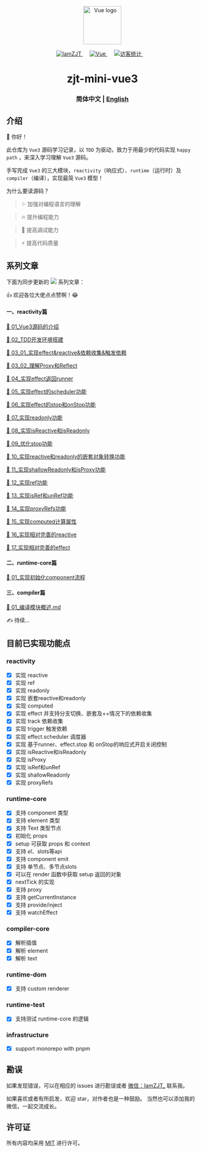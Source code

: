 <p align="center">
  <a href="https://github.com/vuejs/core">
    <img width="100" src="https://vuejs.org/images/logo.png" alt="Vue logo" />
  </a>
</p>

<p align="center">
  <a href="https://github.com/iamzjt-front-end">
    <img src="https://img.shields.io/badge/Github-iamzjt--front--end-blue" alt="IamZJT" />
  </a>&emsp;
  <a href="https://github.com/vuejs/core">
    <img src="https://img.shields.io/badge/-Vue.js-%232c3e50?style=flat-square&logo=vuedotjs" alt="Vue">
  </a>&emsp;
  <a href="https://github.com/iamzjt-front-end">
    <img src="https://komarev.com/ghpvc/?username=iamzjt-front-end&label=++访客统计++&color=lightgrey" alt="访客统计" />
  </a>&emsp;
</p>

<h1 align="center">
  zjt-mini-vue3
</h1>

<h3 align="center">
  简体中文 | <a href='./README_EN.md'>English</a>
</h3>


## 介绍

🙋 你好！

此仓库为 `Vue3` 源码学习记录，以 `TDD` 为驱动，致力于用最少的代码实现 `happy path` ，来深入学习理解 `Vue3` 源码。
 
手写完成 `Vue3` 的三大模块，`reactivity`（响应式）、`runtime`（运行时）及`compiler`（编译），实现最简 `Vue3` 模型！

为什么要读源码？

> ✨ 加强对编程语言的理解

> 🔥 提升编程能力

> 🚀 提高调试能力

> ⚡️ 提高代码质量


## 系列文章

下面为同步更新的 <a href="https://juejin.cn/column/7168612212133593095"><img src="https://img.shields.io/badge/juejin-掘金专栏-487DF8"></a> 系列文章：

👍 欢迎各位大佬点点赞啊！😂

#### 一、reactivity篇

[📑 01_Vue3源码的介绍](https://juejin.cn/post/7168664872547254285)

[📑 02_TDD开发环境搭建](https://juejin.cn/post/7169351734051995678)

[📑 03_01_实现effect&reactive&依赖收集&触发依赖](https://juejin.cn/post/7170480677614256158)

[📑 03_02_理解Proxy和Reflect](https://juejin.cn/post/7171655019425431583)

[📑 04_实现effect返回runner](https://juejin.cn/post/7172683900282634254)

[📑 05_实现effect的scheduler功能](https://juejin.cn/post/7173498493334454285)

[📑 06_实现effect的stop和onStop功能](https://juejin.cn/post/7174161779264585741)

[📑 07_实现readonly功能](https://juejin.cn/post/7175279305327378490)

[📑 08_实现isReactive和isReadonly](https://juejin.cn/post/7176086344815837242)

[📑 09_优化stop功能](https://juejin.cn/post/7179866542857781285)

[📑 10_实现reactive和readonly的嵌套对象转换功能](https://juejin.cn/post/7179867852877332517)

[📑 11_实现shallowReadonly和isProxy功能](https://juejin.cn/post/7180887790899920956)

[📑 12_实现ref功能](https://juejin.cn/post/7181710097863671864)

[📑 13_实现isRef和unRef功能](https://juejin.cn/post/7182379390183931960)

[📑 14_实现proxyRefs功能](https://juejin.cn/post/7185443608827265061)

[📑 15_实现computed计算属性](https://juejin.cn/post/7189847454152392760)

[📑 16_实现相对完善的reactive](https://juejin.cn/post/7194275202212036667)

[📑 17_实现相对完善的effect](https://juejin.cn/post/7196690584286462008)


#### 二、runtime-core篇

[📃 01_实现初始化component流程]()


#### 三、compiler篇

[📰 01_编译模块概述.md]()

✍️ 待续... 


## 目前已实现功能点

### reactivity

- [x] 实现 reactive
- [x] 实现 ref
- [x] 实现 readonly
- [x] 实现 嵌套reactive和readonly
- [x] 实现 computed
- [x] 实现 effect 并支持分支切换、嵌套及++情况下的依赖收集
- [x] 实现 track 依赖收集
- [x] 实现 trigger 触发依赖
- [x] 实现 effect.scheduler 调度器
- [x] 实现 基于runner、effect.stop 和 onStop的响应式开启关闭控制
- [x] 实现 isReactive和isReadonly
- [x] 实现 isProxy
- [x] 实现 isRef和unRef
- [x] 实现 shallowReadonly
- [x] 实现 proxyRefs

### runtime-core

- [x] 支持 component 类型
- [x] 支持 element 类型
- [x] 支持 Text 类型节点
- [x] 初始化 props
- [x] setup 可获取 props 和 context
- [x] 支持 $el、$slots等api
- [x] 支持 component emit
- [x] 支持 单节点、多节点slots
- [x] 可以在 render 函数中获取 setup 返回的对象
- [x] nextTick 的实现
- [x] 支持 proxy
- [x] 支持 getCurrentInstance
- [x] 支持 provide/inject
- [x] 支持 watchEffect

### compiler-core
- [x] 解析插值
- [x] 解析 element
- [x] 解析 text

### runtime-dom
- [x] 支持 custom renderer 

### runtime-test
- [x] 支持测试 runtime-core 的逻辑

### infrastructure
- [x] support monorepo with pnpm


## 勘误

如果发现错误，可以在相应的 issues 进行勘误或者 <a href="https://iamzjt-1256754140.cos.ap-nanjing.myqcloud.com/images/IamZJT-WeChat.jpg">微信：IamZJT_</a> 联系我。

如果喜欢或者有所启发，欢迎 star，对作者也是一种鼓励。
当然也可以添加我的微信，一起交流成长。


## 许可证

所有内容均采用 [MIT](https://spdx.org/licenses/MIT) 进行许可。
